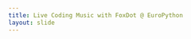 ```yaml
---
title: Live Coding Music with FoxDot @ EuroPython
layout: slide
---
```


<section data-markdown><script type="text/template">
  
  {% include slides/components/image.html src="logos/foxdot.png" width="25%" %}

  ## Live Music with
  # FoxDot
</script></section>

<section data-markdown><script type="text/template">
{% include slides/components/image.html src="bg/unicorn.jpg" width="90%" %}
  ## 1st #europython
</script></section>

<section data-markdown><script type="text/template">
  
  {% include slides/components/image.html src="foxdot/tweet.png" width="90%" %}

</script></section>

<section data-markdown data-background-image="{{ "/images/bg/games.jpg" | prepend: site.baseurl }}">
</script></section>

<section data-markdown data-background-image="{{ "/images/bg/orienteering.jpg" | prepend: site.baseurl }}">
</script></section>

<section data-markdown data-background-image="{{ "/images/bg/piano.png" | prepend: site.baseurl }}">
</script></section>

<section data-markdown><script type="text/template">
  {% include slides/components/image.html src="logos/avatulhu.png" width="50%" %}
</script></section>

<section data-markdown><script type="text/template">
  {% include slides/components/image.html src="logos/foxdot.png" width="30%" %}

  # foxdot.org
</script></section>

